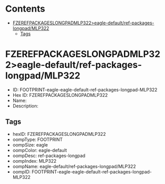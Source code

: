 



Contents
========

* [FZEREFPACKAGESLONGPADMLP322>eagle-default/ref-packages-longpad/MLP322](#fzerefpackageslongpadmlp322eagle-defaultref-packages-longpadmlp322)
	* [Tags](#tags)

# FZEREFPACKAGESLONGPADMLP322>eagle-default/ref-packages-longpad/MLP322

- ID: FOOTPRINT-eagle-eagle-default-ref-packages-longpad-MLP322
- Hex ID: FZEREFPACKAGESLONGPADMLP322
- Name: 
- Description: 

## Tags

- hexID: FZEREFPACKAGESLONGPADMLP322
- oompType: FOOTPRINT
- oompSize: eagle
- oompColor: eagle-default
- oompDesc: ref-packages-longpad
- oompIndex: MLP322
- oompName: eagle-default/ref-packages-longpad/MLP322
- oompID: FOOTPRINT-eagle-eagle-default-ref-packages-longpad-MLP322
